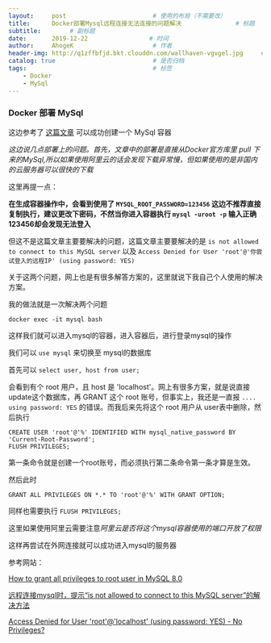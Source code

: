 ```yaml
---
layout:     post                        # 使用的布局（不需要改）
title:      Docker部署Mysql远程连接无法连接的问题解决               # 标题
subtitle:        # 副标题
date:       2019-12-22                 # 时间
author:     AhogeK                      # 作者
header-img: http://q1zffbfjd.bkt.clouddn.com/wallhaven-vgvgel.jpg     # 这篇文章标题背景图片
catalog: true                           # 是否归档
tags:                                   # 标签
    - Docker
    - MySql
---
```

### Docker 部署 MySql

这边参考了 [这篇文章](https://blog.csdn.net/BingZhongDeHuoYan/article/details/79412914) 可以成功创建一个 MySql 容器

*这边说几点部署上的问题。首先，文章中的部署是直接从Docker官方库里 pull 下来的MySql,所以如果使用阿里云的话会发现下载异常慢，但如果使用的是非国内的云服务器可以很快的下载*

这里再提一点： 

**在生成容器操作中，会看到使用了 ``MYSQL_ROOT_PASSWORD=123456`` 这边不推荐直接复制执行，建议更改下密码，不然当你进入容器执行 ``mysql -uroot -p`` 输入正确123456却会发现无法登入**

但这不是这篇文章主要要解决的问题，这篇文章主要要解决的是 ``is not allowed to connect to this MySQL server`` 以及 ``Access Denied for User 'root'@'你尝试登入的远程IP' (using password: YES)``

关于这两个问题，网上也是有很多解答方案的，这里就说下我自己个人使用的解决方案。

我的做法就是一次解决两个问题

``docker exec -it mysql bash``

这样我们就可以进入mysql的容器，进入容器后，进行登录mysql的操作

我们可以 ``use mysql`` 来切换至 mysql的数据库

首先可以 ``select user, host from user;``

会看到有个 root 用户，且 host 是 'localhost'。网上有很多方案，就是说直接update这个数据库，再 GRANT 这个 root 账号，但事实上，我还是一直报 ``.... using password: YES`` 的错误。而我后来先将这个 root 用户从 user表中删除，然后执行

```mysql
CREATE USER 'root'@'%' IDENTIFIED WITH mysql_native_password BY 'Current-Root-Password';
FLUSH PRIVILEGES;
```

第一条命令就是创建一个root账号，而必须执行第二条命令第一条才算是生效。

然后此时

``GRANT ALL PRIVILEGES ON *.* TO 'root'@'%' WITH GRANT OPTION;``

同样也需要执行 ``FLUSH PRIVILEGES;``

这里如果使用阿里云需要注意*阿里云是否将这个mysql容器使用的端口开放了权限*

这样再尝试在外网连接就可以成功进入mysql的服务器

参考网站：

[How to grant all privileges to root user in MySQL 8.0](https://stackoverflow.com/questions/50177216/how-to-grant-all-privileges-to-root-user-in-mysql-8-0)

[远程连接mysql时，提示“is not allowed to connect to this MySQL server”的解决方法](https://blog.csdn.net/nyist327/article/details/45074559)

[Access Denied for User 'root'@'localhost' (using password: YES) - No Privileges?](https://stackoverflow.com/questions/17975120/access-denied-for-user-rootlocalhost-using-password-yes-no-privileges)